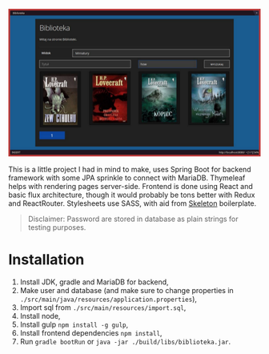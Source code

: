 ![Screenshot](/screenshots/1.png?raw=true "Main view")

This is a little project I had in mind to make, uses Spring Boot for backend framework with some JPA sprinkle to connect with MariaDB. Thymeleaf helps with rendering pages server-side.
Frontend is done using React and basic flux architecture, though it would probably be tons better with Redux and ReactRouter.
Stylesheets use SASS, with aid from [Skeleton](https://github.com/dhg/Skeleton) boilerplate.

> Disclaimer: Password are stored in database as plain strings for testing purposes.

# Installation
1. Install JDK, gradle and MariaDB for backend,
2. Make user and database (and make sure to change properties in `./src/main/java/resources/application.properties`),
3. Import sql from `./src/main/resources/import.sql`,
4. Install node,
5. Install gulp `npm install -g gulp`,
6. Install frontend dependencies `npm install`,
7. Run `gradle bootRun` or `java -jar ./build/libs/biblioteka.jar`.